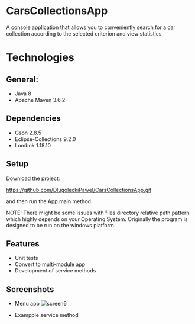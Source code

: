 # CarsCollectionsApp
A console application that allows you to conveniently search for a car collection according to the selected criterion and view statistics

# Technologies

## General:
* Java 8
* Apache Maven 3.6.2

## Dependencies
* Gson 2.8.5
* Eclipse-Collections 9.2.0
* Lombok 1.18.10

## Setup
Download the project:

https://github.com/DlugoleckiPawel/CarsCollectionsApp.git

and then run the App.main method.

NOTE: There might be some issues with files directory relative path pattern which highly depends on your Operating System. Originally the program is designed to be run on the windows platform.

## Features
* Unit tests 
* Convert to multi-module app
* Development of service methods

## Screenshots
* Menu app
![screen6](https://user-images.githubusercontent.com/66091883/83359398-4825dd00-a37a-11ea-8e9b-ddee20ebcd7e.png)

* Exampple service method

